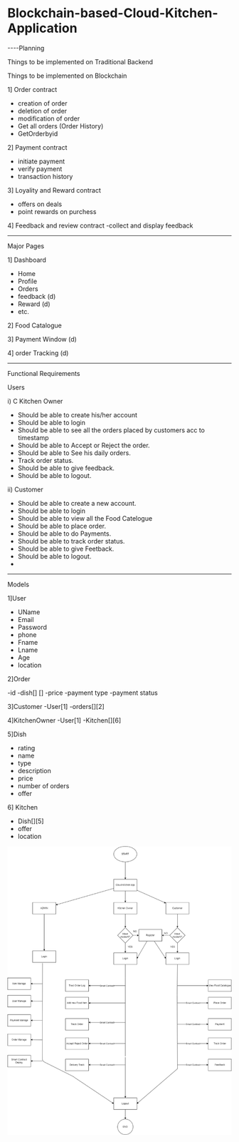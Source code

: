 # Blockchain-based-Cloud-Kitchen-Application




----Planning 


Things to be implemented on Traditional Backend



Things to be implemented on Blockchain


1] Order contract
- creation of order
- deletion of order
- modification of order
- Get all orders (Order History)
- GetOrderbyid

2] Payment contract
- initiate payment
- verify payment
- transaction history
  
3] Loyality and Reward contract
- offers on deals
- point rewards on purchess

4] Feedback and review contract
-collect and display feedback

---------------------------------------------------

Major Pages

1] Dashboard 
 - Home
 - Profile
 - Orders
 - feedback (d)
 - Reward (d)
 - etc.

2] Food Catalogue

3] Payment Window (d)

4] order Tracking (d)

---------------------------------------------------
Functional Requirements

Users

i) C Kitchen Owner

- Should be able to create his/her account
- Should be able to login
- Should be able to see all the orders placed by customers acc to timestamp
- Should be able to Accept or Reject the order.
- Should be able to See his daily orders.
- Track order status.
- Should be able to give feedback.
- Should be able to logout.

ii) Customer
- Should be able to create a new account.
- Should be able to login
- Should be able to view all the Food Catelogue
- Should be able to place order.
- Should be able to do Payments.
- Should be able to track order status.
- Should be able to give Feetback.
- Should be able to logout.
- 
-----------------------------------------------------------------------------------------------------

Models

1]User
- UName
- Email
- Password
- phone
- Fname
- Lname
- Age
- location


2]Order

-id
-dish[] []
-price
-payment type
-payment status

3]Customer
-User[1]
-orders[][2]

4]KitchenOwner
-User[1]
-Kitchen[][6]

5]Dish
- rating
- name
- type
- description
- price
- number of orders
- offer

6] Kitchen
- Dish[][5]
- offer
- location

![Flow chart](./workingFlow.png)